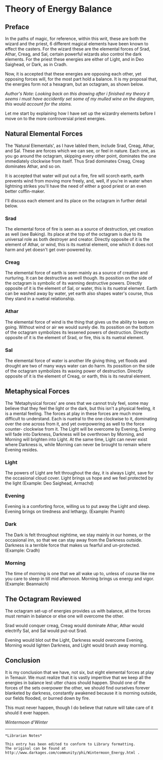 # Theory of Energy Balance

## Preface

In the paths of magic, for reference, within this writ, these are both the
wizard and the priest, 6 different magical elements have been known to effect
the casters. For the wizard these are the elemental forces of Srad, Athar,
Creag, and Sal, certain powerful wizards also control the dark elements. For
the priest these energies are either of Light, and in Deo Saighead, or Dark, as
in Cradh.

Now, it is accepted that these energies are opposing each other, yet opposing
forces will, for the most part hold a balance. It is my proposal that, the
energies form not a hexagram, but an octagram, as shown below.

_Author's Note: Looking back on this drawing after i finished my theory it
seems i must have accidently set some of my mulled wine on the diagram, this
would account for the stains._

Let me start by explaining how I have set up the wizardry elements before I
move on to the more controversial priest energies.

## Natural Elemental Forces

The 'Natural Elementals', as I have labled them, include Srad, Creag, Athar,
and Sal. These are forces which we can see, or feel in nature. Each one, as
you go around the octagram, skipping every other point, dominates the one
immediately clockwise from itself. Thus Srad dominates Creag, Creag dominates
Athar, and so on.

It is accepted that water will put out a fire, fire will scorch earth, earth
prevents wind from moving more freely, and, well, if you're in water when
lightning strikes you'll have the need of either a good priest or an even
better coffin-maker.

I'll discuss each element and its place on the octagram in further detail
below.

### Srad

The elemental force of fire is seen as a source of destruction, yet creation as
well (see Baking). Its place at the top of the octagram is due to its universal
role as both destroyer and creator. Directly opposite of it is the element of
Athar, or wind, this is its nuetral element, one which it does not harm and yet
doesn't get over-powered by.

### Creag

The elemental force of earth is seen mainly as a source of creation and
nurturing. It can be destructive as well though. Its possition on the side of
the octagram is symbolic of its wanning destructive powers. Directly opposite
of it is the element of Sal, or water, this is its nuetral element. Earth can
be washed away by water, yet earth also shapes water's course, thus they stand
in a nuetral relationship.

### Athar

The elemental force of wind is the thing that gives us the ability to keep on
going. Without wind or air we would surely die. Its possition on the bottom of
the octagram symbolizes its lessened powers of destruction. Directly opposite
of it is the element of Srad, or fire, this is its nuetral element.

### Sal

The elemental force of water is another life giving thing, yet floods and
drought are two of many ways water can do harm. Its possition on the side of
the octagram symbolizes its waxing power of destruction. Directly opposite of
it is the element of Creag, or earth, this is its neutral element.

## Metaphysical Forces

The 'Metaphysical forces' are ones that we cannot truly feel, some may believe
that they feel the light or the dark, but this isn't a physical feeling, it is
a mental feeling. The forces at play in these forces are much more difficult to
understand. Each is nuetral to the one clockwise to it, dominating over the one
across from it, and yet overpowering as well to the force counter- clockwise
from it. The Light will be overcome by Evening, Evening will fade into
Darkness, Darkness will be overthrown by Morning, and Morning will brighten
into Light. At the same time, Light can never exist where Darkness is, while
Morning can never be brought to remain where Evening resides.

### Light

The powers of Light are felt throughout the day, it is always Light, save for
the occasional cloud cover. Light brings us hope and we feel protected by the
light (Example: Deo Saighead, Armachd)

### Evening

Evening is a comforting force, willing us to put away the Light and sleep.
Evening brings on tiredness and lethargy. (Example: Pramh)

### Dark

The Dark is felt throughout nightime, we stay mainly in our homes, or the
occasional inn, so that we can stay away from the Darkness outside. Darkness is
a terrible force that makes us fearful and un-protected. (Example: Cradh)

### Morning

The time of morning is one that we all wake up to, unless of course like me you
care to sleep in till mid afternoon. Morning brings us energy and vigor.
(Example: Beannaich)

## The Octagram Reviewed

The octagram set-up of energies provides us with balance, all the forces must
remain in balance or else one will overcome the other.

Srad would conquer creag, Creag would dominate Athar, Athar would electrify
Sal, and Sal would put-out Srad.

Evening would blot out the Light, Darkness would overcome Evening, Morning
would lighten Darkness, and Light would brush away morning.

## Conclusion

It is my conclusion that we have, not six, but eight elemental forces at play
in Temauir. We must realize that it is vastly imperitive that we keep all the
energies in balance lest utter chaos should happen. Should one of the forces of
the sets overpower the other, we should find ourselves forever blanketed by
darkness, constantly awakened because it is morning outside, our fields
flooded, or burned down by fire.

This must never happen, though I do believe that nature will take care of it
should it ever happen.

_Wintermoon d'Winter_

***

```
*Librarian Notes*

This entry has been edited to conform to Library formatting.
The original can be found at http://www.darkages.com/community/phi/Wintermoon_Energy.html .
```
